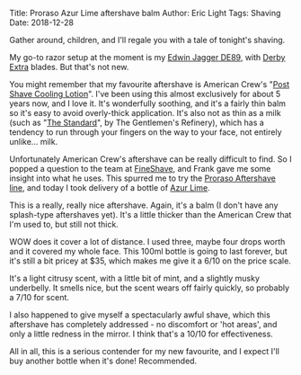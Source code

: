 Title: Proraso Azur Lime aftershave balm
Author: Eric Light
Tags: Shaving
Date: 2018-12-28

Gather around, children, and I'll regale you with a tale of tonight's shaving.

My go-to razor setup at the moment is my [Edwin Jagger DE89](https://fineshave.co.nz/products/edwin-jagger-de89-safety-razor-with-barley-handle), with [Derby Extra](https://fineshave.co.nz/products/blades-50x-derby-de-razor-blades) blades. But that's not new.

You might remember that my favourite aftershave is American Crew's "[Post Shave Cooling Lotion](https://shop.americancrew.com/post-shave-cooling-lotion)". I've been using this almost exclusively for about 5 years now, and I love it. It's wonderfully soothing, and it's a fairly thin balm so it's easy to avoid overly-thick application. It's also not as thin as a milk (such as "[The Standard](https://www.thegr.com/shop-2/after-shave-balm/the-standard-after-shave-balm-all-natural-and-organic/)", by The Gentlemen's Refinery), which has a tendency to run through your fingers on the way to your face, not entirely unlike... milk.

Unfortunately American Crew's aftershave can be really difficult to find. So I popped a question to the team at [FineShave](https://fineshave.co.nz), and Frank gave me some insight into what he uses. This spurred me to try the [Proraso Aftershave line](https://fineshave.co.nz/collections/aftershave/proraso), and today I took delivery of a bottle of [Azur Lime](https://fineshave.co.nz/collections/aftershave/products/proraso-after-shave-balm-azur-lime-100ml).

This is a really, really nice aftershave. Again, it's a balm (I don't have any splash-type aftershaves yet). It's a little thicker than the American Crew that I'm used to, but still not thick.

WOW does it cover a lot of distance. I used three, maybe four drops worth and it covered my whole face. This 100ml bottle is going to last forever, but it's still a bit pricey at $35, which makes me give it a 6/10 on the price scale.

It's a light citrusy scent, with a little bit of mint, and a slightly musky underbelly. It smells nice, but the scent wears off fairly quickly, so probably a 7/10 for scent.

I also happened to give myself a spectacularly awful shave, which this aftershave has completely addressed - no discomfort or 'hot areas', and only a little redness in the mirror. I think that's a 10/10 for effectiveness.

All in all, this is a serious contender for my new favourite, and I expect I'll buy another bottle when it's done!  Recommended.
